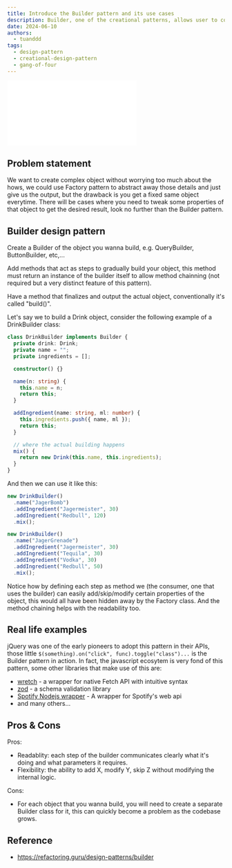 ```yaml
---
title: Introduce the Builder pattern and its use cases
description: Builder, one of the creational patterns, allows user to construct complex object step by step while still maintaining flexibility.
date: 2024-06-10
authors:
  - tuanddd
tags:
  - design-pattern
  - creational-design-pattern
  - gang-of-four
---
```


![](assets/builder-design-pattern.pdf)

## Problem statement

We want to create complex object without worrying too much about the hows, we could use Factory pattern to abstract away those details and just give us the output, but the drawback is you get a fixed same object everytime. There will be cases where you need to tweak some properties of that object to get the desired result, look no further than the Builder pattern.

## Builder design pattern

Create a Builder of the object you wanna build, e.g. QueryBuilder, ButtonBuilder, etc,...

Add methods that act as steps to gradually build your object, this method must return an instance of the builder itself to allow method chainning (not required but a very distinct feature of this pattern).

Have a method that finalizes and output the actual object, conventionally it's called "build()".

Let's say we to build a Drink object, consider the following example of a DrinkBuilder class:

```ts
class DrinkBuilder implements Builder {
  private drink: Drink;
  private name = "";
  private ingredients = [];

  constructor() {}

  name(n: string) {
    this.name = n;
    return this;
  }

  addIngredient(name: string, ml: number) {
    this.ingredients.push({ name, ml });
    return this;
  }

  // where the actual building happens
  mix() {
    return new Drink(this.name, this.ingredients);
  }
}
```

And then we can use it like this:

```ts
new DrinkBuilder()
  .name("JagerBomb")
  .addIngredient("Jagermeister", 30)
  .addIngredient("Redbull", 120)
  .mix();

new DrinkBuilder()
  .name("JagerGrenade")
  .addIngredient("Jagermeister", 30)
  .addIngredient("Tequila", 30)
  .addIngredient("Vodka", 30)
  .addIngredient("Redbull", 50)
  .mix();
```

Notice how by defining each step as method we (the consumer, one that uses the builder) can easily add/skip/modify certain properties of the object, this would all have been hidden away by the Factory class. And the method chaining helps with the readability too.

## Real life examples

jQuery was one of the early pioneers to adopt this pattern in their APIs, those little `$(something).on("click", func).toggle("class")...` is the Builder pattern in action. In fact, the javascript ecosytem is very fond of this pattern, some other libraries that make use of this are:

- [wretch](https://github.com/elbywan/wretch) - a wrapper for native Fetch API with intuitive syntax
- [zod](https://github.com/colinhacks/zod) - a schema validation library
- [Spotify Nodejs wrapper](https://github.com/thelinmichael/spotify-web-api-node) - A wrapper for Spotify's web api
- and many others...

## Pros & Cons

Pros:

- Readablity: each step of the builder communicates clearly what it's doing and what parameters it requires.
- Flexibility: the ability to add X, modify Y, skip Z without modifying the internal logic.

Cons:

- For each object that you wanna build, you will need to create a separate Builder class for it, this can quickly become a problem as the codebase grows.

## Reference

- <https://refactoring.guru/design-patterns/builder>

